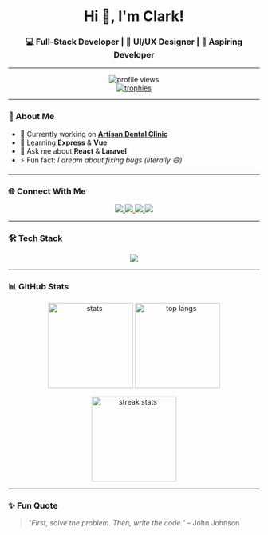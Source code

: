 <!-- Banner / Header -->
<h1 align="center">Hi 👋, I'm Clark!</h1>
<h3 align="center">💻 Full-Stack Developer | 🎨 UI/UX Designer | 🚀 Aspiring Developer</h3>

---

<!-- Profile Views & Badges -->
<p align="center">
  <img src="https://komarev.com/ghpvc/?username=arzerra&label=Profile%20views&color=0e75b6&style=flat" alt="profile views" /><br/>
  <a href="https://github.com/ryo-ma/github-profile-trophy">
    <img src="https://github-profile-trophy.vercel.app/?username=arzerra&theme=onedark&row=1&column=6" alt="trophies" />
  </a>
</p>

---

### 🚀 About Me
- 🔭 Currently working on **[Artisan Dental Clinic](https://artisandental.netlify.app/)**  
- 🌱 Learning **Express** & **Vue**  
- 💬 Ask me about **React** & **Laravel**  
- ⚡ Fun fact: *I dream about fixing bugs (literally 😅)*  

---

### 🌐 Connect With Me
<p align="center">
  <a href="https://linkedin.com/in/ianclarkcanete" target="_blank">
    <img src="https://img.shields.io/badge/-LinkedIn-0077B5?style=for-the-badge&logo=linkedin&logoColor=white"/>
  </a>
  <a href="https://www.facebook.com/ic.0716" target="_blank">
    <img src="https://img.shields.io/badge/-Facebook-1877F2?style=for-the-badge&logo=facebook&logoColor=white"/>
  </a>
  <a href="https://www.youtube.com/@ianclarkcanete6523" target="_blank">
    <img src="https://img.shields.io/badge/-YouTube-FF0000?style=for-the-badge&logo=youtube&logoColor=white"/>
  </a>
  <a href="https://ianclark.vercel.app/" target="_blank">
    <img src="https://img.shields.io/badge/-Portfolio-000000?style=for-the-badge&logo=vercel&logoColor=white"/>
  </a>
</p>

---

### 🛠️ Tech Stack
<p align="center">
  <img src="https://skillicons.dev/icons?i=html,css,js,react,vue,php,laravel,nodejs,express,mysql,python,java,flutter,dart,tailwind,firebase,tensorflow,figma,git,arduino" />
</p>

---

### 📊 GitHub Stats
<p align="center"> 
  <img src="https://github-readme-stats.vercel.app/api?username=arzerra&show_icons=true&theme=tokyonight&hide_border=false" alt="stats" height="170px"/> 
  <img src="https://github-readme-stats.vercel.app/api/top-langs/?username=arzerra&layout=compact&theme=tokyonight&hide_border=false" alt="top langs" height="170px"/> 
</p>

<p align="center">
  <img src="https://github-readme-streak-stats.herokuapp.com/?user=arzerra&theme=tokyonight&hide_border=false" alt="streak stats" height="170px"/>
</p>

---

### ✨ Fun Quote
> *"First, solve the problem. Then, write the code."* – John Johnson
